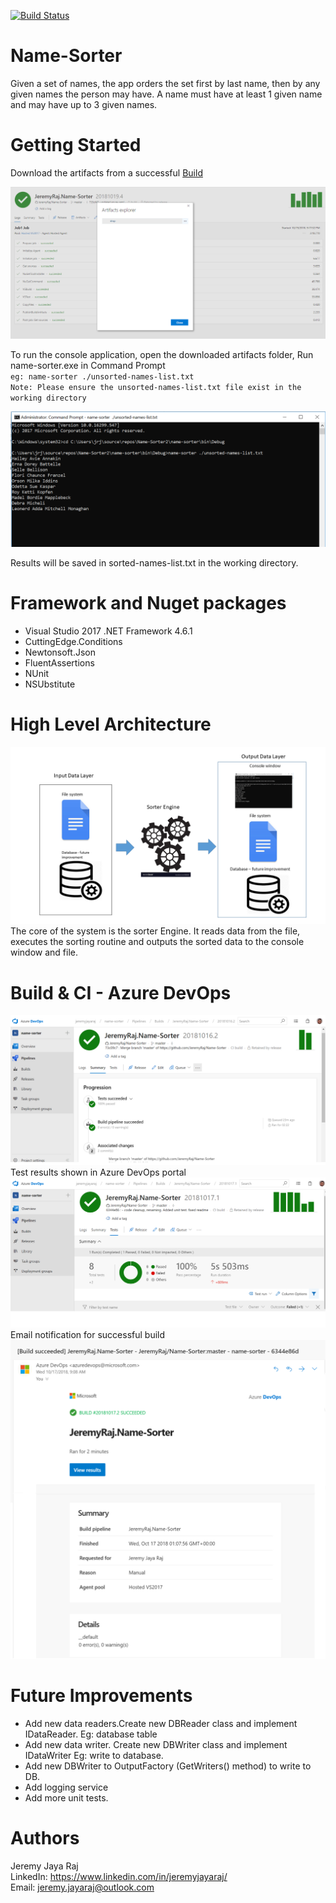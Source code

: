 [![Build Status](https://dev.azure.com/jeremyjayaraj/name-sorter/_apis/build/status/JeremyRaj.Name-Sorter)](https://dev.azure.com/jeremyjayaraj/name-sorter/_build/latest?definitionId=1)
# Name-Sorter
Given a set of names, the app orders the set first by last name, then by any given names the person may have. A name must have at least 1 given name and may have up to 3 given names.

# Getting Started
Download the artifacts from a successful [Build](https://dev.azure.com/jeremyjayaraj/name-sorter/_build?definitionId=1)

![Screenshot](readmeimages/artifacts.png)

To run the console application, open the downloaded artifacts folder, Run name-sorter.exe in Command Prompt <br />
`eg: name-sorter ./unsorted-names-list.txt` <br />
`Note: Please ensure the unsorted-names-list.txt file exist in the working directory`

![Screenshot](readmeimages/cmd.png)

Results will be saved in sorted-names-list.txt in the working directory.

# Framework and Nuget packages
- Visual Studio 2017 .NET Framework 4.6.1
- CuttingEdge.Conditions
- Newtonsoft.Json
- FluentAssertions
- NUnit
- NSUbstitute

# High Level Architecture
![Screenshot](readmeimages/diagram.png)
The core of the system is the sorter Engine. It reads data from the file, executes the sorting routine and outputs the sorted data to the console window and file.

# Build & CI - Azure DevOps
![Screenshot](readmeimages/build.png)
Test results shown in Azure DevOps portal
![Screenshot](readmeimages/test.png)
Email notification for successful build
![Screenshot](readmeimages/email.png)

# Future Improvements
- Add new data readers.Create new DBReader class and implement IDataReader. Eg: database table
- Add new data writer. Create new DBWriter class and implement IDataWriter Eg: write to database.
- Add new DBWriter to OutputFactory (GetWriters() method) to write to DB.
- Add logging service
- Add more unit tests.

# Authors
Jeremy Jaya Raj <br />
LinkedIn: https://www.linkedin.com/in/jeremyjayaraj/ <br />
Email: jeremy.jayaraj@outlook.com
